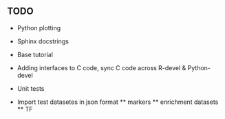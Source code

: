 ## TODO

* Python plotting

* Sphinx docstrings

* Base tutorial

* Adding interfaces to C code, sync C code across R-devel & Python-devel

* Unit tests

* Import test datasetes in json format
   ** markers
   ** enrichment datasets
   ** TF
